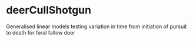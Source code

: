 # deerCullShotgun
Generalised linear models testing variation in time from initiation of pursuit to death for feral fallow deer
